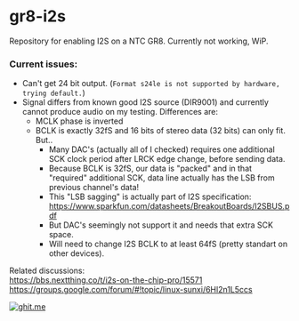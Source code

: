 # gr8-i2s
Repository for enabling I2S on a NTC GR8. Currently not working, WiP.

### Current issues:
* Can't get 24 bit output. (`Format s24le is not supported by hardware, trying default.`)
* Signal differs from known good I2S source (DIR9001) and currently cannot produce audio on my testing. Differences are:
  * MCLK phase is inverted
  * BCLK is exactly 32fS and 16 bits of stereo data (32 bits) can only fit. But..
    * Many DAC's (actually all of I checked) requires one additional SCK clock period after LRCK edge change, before sending data.
    * Because BCLK is 32fS, our data is "packed" and in that "required" additional SCK, data line actually has the LSB from previous channel's data!
    * This "LSB sagging" is actually part of I2S specification: https://www.sparkfun.com/datasheets/BreakoutBoards/I2SBUS.pdf
    * But DAC's seemingly not support it and needs that extra SCK space.
    * Will need to change I2S BCLK to at least 64fS (pretty standart on other devices).

Related discussions:  
https://bbs.nextthing.co/t/i2s-on-the-chip-pro/15571  
https://groups.google.com/forum/#!topic/linux-sunxi/6Hl2n1L5ccs
  
[![ghit.me](https://ghit.me/badge.svg?repo=hazarkarabay/gr8-i2s)](https://ghit.me/repo/hazarkarabay/gr8-i2s)
